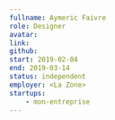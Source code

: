 ```yaml
---
fullname: Aymeric Faivre
role: Designer
avatar:
link:
github:
start: 2019-02-04
end: 2019-03-14
status: independent
employer: <La Zone>
startups:
    - mon-entreprise
---
```

